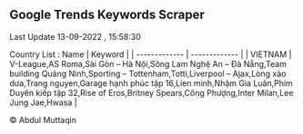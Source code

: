 

## Google Trends Keywords Scraper 
 
Last Update 13-09-2022 , 15:58:30

Country List :
 Name  | Keyword |
| ------------- | ------------- |
| VIETNAM | V-League,AS Roma,Sài Gòn – Hà Nội,Sông Lam Nghệ An – Đà Nẵng,Team building Quảng Ninh,Sporting – Tottenham,Totti,Liverpool – Ajax,Lòng xào dưa,Trang nguyen,Garage hạnh phúc tập 16,Lien minh,Nhậm Gia Luân,Phim Duyên kiếp tập 32,Rise of Eros,Britney Spears,Công Phượng,Inter Milan,Lee Jung Jae,Hwasa |



© Abdul Muttaqin 
